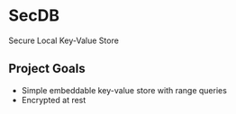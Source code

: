# SecDB

Secure Local Key-Value Store

## Project Goals

- Simple embeddable key-value store with range queries
- Encrypted at rest
